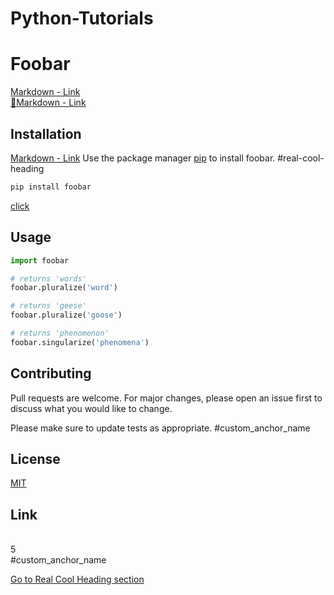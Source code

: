 # Python-Tutorials
<a name="Foobar"></a>
# Foobar
[Markdown - Link](#Link)
<br>
[🧡Markdown - Link](#Contributing)
</br>
## Installation 
[Markdown - Link](#Link)
Use the package manager [pip](https://pip.pypa.io/en/stable/) to install foobar.
#real-cool-heading

```bash
pip install foobar
```
[click](#-custom_anchor_name)

## Usage

```python
import foobar

# returns 'words'
foobar.pluralize('word')

# returns 'geese'
foobar.pluralize('goose')

# returns 'phenomenon'
foobar.singularize('phenomena')
```

## Contributing

Pull requests are welcome. For major changes, please open an issue first
to discuss what you would like to change.

Please make sure to update tests as appropriate.
#custom_anchor_name
## License
[MIT](https://choosealicense.com/licenses/mit/)

## Link
<br>
5
</br>
#custom_anchor_name

[Go to Real Cool Heading section](#real-cool-heading)
